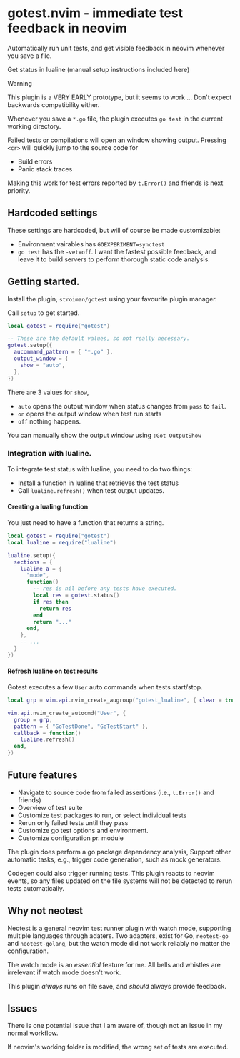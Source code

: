 # gotest.nvim - immediate test feedback in neovim

Automatically run unit tests, and get visible feedback in neovim whenever you
save a file.

Get status in lualine (manual setup instructions included here)

> [!WARNING]
> This plugin is a VERY EARLY prototype, but it seems to work ... Don't expect
> backwards compatibility either.

Whenever you save a `*.go` file, the plugin executes `go test` in the current
working directory.

Failed tests or compilations will open an window showing output. Pressing `<cr>`
will quickly jump to the source code for

- Build errors
- Panic stack traces

Making this work for test errors reported by `t.Error()` and friends is next
priority.

## Hardcoded settings

These settings are hardcoded, but will of course be made customizable:

- Environment vairables has `GOEXPERIMENT=synctest`
- `go test` has the `-vet=off`. I want the fastest possible feedback, and leave
  it to build servers to perform thorough static code analysis.


## Getting started.

Install the plugin, `stroiman/gotest` using your favourite plugin manager. 

Call `setup` to get started.

```lua
local gotest = require("gotest")

-- These are the default values, so not really necessary.
gotest.setup({
  aucommand_pattern = { "*.go" },
  output_window = {
    show = "auto",
  },
})
```

There are 3 values for `show`, 

- `auto` opens the output window when status changes from `pass` to `fail`.
- `on` opens the output window when test run starts
- `off` nothing happens.

You can manually show the output window using `:Got OutputShow`

### Integration with lualine.

To integrate test status with lualine, you need to do two things:

- Install a function in lualine that retrieves the test status
- Call `lualine.refresh()` when test output updates.

#### Creating a lualing function

You just need to have a function that returns a string.

```lua
local gotest = require("gotest")
local lualine = require("lualine")

lualine.setup({
  sections = {
    lualine_a = { 
      "mode",
      function()
        -- res is nil before any tests have executed.
        local res = gotest.status()
        if res then
          return res
        end
        return "..."
      end,
    },
    -- ...
  }
})
```

#### Refresh lualine on test results

Gotest executes a few `User` auto commands when tests start/stop.

```lua
local grp = vim.api.nvim_create_augroup("gotest_lualine", { clear = true })

vim.api.nvim_create_autocmd("User", {
  group = grp,
  pattern = { "GoTestDone", "GoTestStart" },
  callback = function()
    lualine.refresh()
  end,
})
```

## Future features

- Navigate to source code from failed assertions (i.e., `t.Error()` and friends)
- Overview of test suite
- Customize test packages to run, or select individual tests
- Rerun only failed tests until they pass
- Customize go test options and environment.
- Customize configuration pr. module

The plugin does perform a go package dependency analysis, 
Support other automatic tasks, e.g., trigger code generation, such as mock
generators. 

Codegen could also trigger running tests. This plugin reacts to neovim events,
so any files updated on the file systems will not be detected to rerun tests
automatically.

## Why not neotest

Neotest is a general neovim test runner plugin with watch mode, supporting
multiple languages through adaters. Two adapters, exist for Go, `neotest-go` and
`neotest-golang`, but the watch mode did not work reliably no matter the
configuration.

The watch mode is an _essential_ feature for me. All bells and whistles are
irrelevant if watch mode doesn't work.

This plugin _always_ runs on file save, and _should_ always provide feedback.

## Issues

There is one potential issue that I am aware of, though not an issue in my
normal workflow.

If neovim's working folder is modified, the wrong set of tests are executed.
